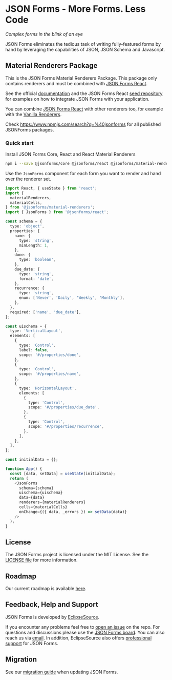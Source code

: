 # JSON Forms - More Forms. Less Code

_Complex forms in the blink of an eye_

JSON Forms eliminates the tedious task of writing fully-featured forms by hand by leveraging the capabilities of JSON, JSON Schema and Javascript.

## Material Renderers Package

This is the JSON Forms Material Renderers Package. This package only contains renderers and must be combined with [JSON Forms React](https://github.com/eclipsesource/jsonforms/blob/master/packages/react).

See the official [documentation](https://jsonforms.io/docs/integrations/react/) and the JSON Forms React [seed repository](https://github.com/eclipsesource/jsonforms-react-seed) for examples on how to integrate JSON Forms with your application.

You can combine [JSON Forms React](https://github.com/eclipsesource/jsonforms/blob/master/packages/react) with other renderers too, for example with the [Vanilla Renderers](https://github.com/eclipsesource/jsonforms/tree/master/packages/vanilla).

Check <https://www.npmjs.com/search?q=%40jsonforms> for all published JSONForms packages.

### Quick start

Install JSON Forms Core, React and React Material Renderers

```bash
npm i --save @jsonforms/core @jsonforms/react @jsonforms/material-renderers
```

Use the `JsonForms` component for each form you want to render and hand over the renderer set.

```ts
import React, { useState } from 'react';
import {
  materialRenderers,
  materialCells,
} from '@jsonforms/material-renderers';
import { JsonForms } from '@jsonforms/react';

const schema = {
  type: 'object',
  properties: {
    name: {
      type: 'string',
      minLength: 1,
    },
    done: {
      type: 'boolean',
    },
    due_date: {
      type: 'string',
      format: 'date',
    },
    recurrence: {
      type: 'string',
      enum: ['Never', 'Daily', 'Weekly', 'Monthly'],
    },
  },
  required: ['name', 'due_date'],
};

const uischema = {
  type: 'VerticalLayout',
  elements: [
    {
      type: 'Control',
      label: false,
      scope: '#/properties/done',
    },
    {
      type: 'Control',
      scope: '#/properties/name',
    },
    {
      type: 'HorizontalLayout',
      elements: [
        {
          type: 'Control',
          scope: '#/properties/due_date',
        },
        {
          type: 'Control',
          scope: '#/properties/recurrence',
        },
      ],
    },
  ],
};

const initialData = {};

function App() {
  const [data, setData] = useState(initialData);
  return (
    <JsonForms
      schema={schema}
      uischema={uischema}
      data={data}
      renderers={materialRenderers}
      cells={materialCells}
      onChange={({ data, _errors }) => setData(data)}
    />
  );
}
```

## License

The JSON Forms project is licensed under the MIT License. See the [LICENSE file](https://github.com/eclipsesource/jsonforms/blob/master/LICENSE-MIT) for more information.

## Roadmap

Our current roadmap is available [here](https://github.com/eclipsesource/jsonforms/blob/master/ROADMAP.md).

## Feedback, Help and Support

JSON Forms is developed by [EclipseSource](https://eclipsesource.com).

If you encounter any problems feel free to [open an issue](https://github.com/eclipsesource/jsonforms/issues/new/choose) on the repo.
For questions and discussions please use the [JSON Forms board](https://jsonforms.discourse.group).
You can also reach us via [email](mailto:jsonforms@eclipsesource.com?subject=JSON%20Forms).
In addition, EclipseSource also offers [professional support](https://jsonforms.io/support) for JSON Forms.

## Migration

See our [migration guide](https://github.com/eclipsesource/jsonforms/blob/master/MIGRATION.md) when updating JSON Forms.
